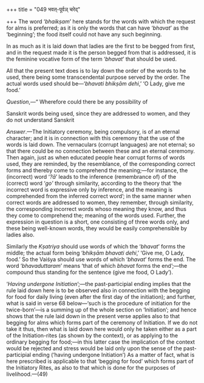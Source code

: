 +++
title = "049 भवत्-पूर्वञ् चरेद्"

+++
The word ‘*bhaikṣam*’ here stands for the words with which the request
for alms is preferred; as it is only the words that can have ‘*bhavat*’
as the ‘beginning’; the food itself could not have any such beginning.

In as much as it is laid down that ladies are the first to be begged
from first, and in the request made it is the person begged from that is
addressed, it is the feminine vocative form of the term ‘*bhavat*’ that
should be used.

All that the present text does is to lay down the order of the words to
he used, there being some transcendental purpose served by the order.
The actual words used should be—‘*bhavati bhikṣām dehi*,’ ‘O Lady, give
me food.’

*Question*,—“ Wherefore could there be any possibility of

Sanskrit words being used, since they are addressed to women, and they
do not understand Sanskrit

*Answer*.—The Initiatory ceremony, being compulsory, is of an eternal
character; and it is in connection with this ceremony that the use of
the words is laid down. The vernaculars (corrupt languages) are not
eternal; so that there could be no connection between these and an
eternal ceremony. Then again, just as when educated people hear corrupt
forms of words used, they are reminded, by the resemblance, of the
corresponding correct forms and thereby come to comprehend the
meaning;—for instance, the (incorrect) word ‘*?ā*’ leads to the
inference (remembrance of) of the (correct) word ‘*go'* through
similarity, according to the theory that ‘the incorrect word is
expressive only by inference, and the meaning is comprehended from the
inferred correct word’; in the same manner when correct words are
addressed to women, they remember, through similarity, the corresponding
incorrect words whoso meaning they know, and thus they come to
comprehend the; meaning of the words used. Further, the expression in
question is a short, one consisting of three words only, and these being
well-known words, they would be easily comprehensible by ladies also.

Similarly the *Kṣatriya* should use words of which the ‘*bhavat*’ forms
the middle; the actual form being ‘*bhikṣām bhavati dehi*,’ ‘Give me, O
Lady, food.’ So the Vaiśya should use words of which ‘*bhavat*’ forms
the end. The word ‘*bhavaduttaram*’ means ‘that of which *bhavat* forms
the end’;—the compound thus standing for the sentence (give me food, O
Lady’).

‘*Having undergone Initiation*’;—the past-participial ending implies
that the rule laid down here is to be observed also in connection with
the begging for food for daily living (even after the first day of the
initiation); and further, what is said in verse 68 below—‘such is the
procedure of initiation for the twice-born’—is a summing up of the whole
section on ‘Initiation’; and hence shows that the rule laid down in the
present verse applies also to that begging for alms whicḥ forms part of
the ceremony of Initiation. If we do not take it thus, then what is laid
down here would only he taken either as a part of the Initiation-rites
(as shown by the context), or as applying to the ordinary begging for
food;—in this latter case the implication of the context would be
rejected and stress would be laid only upon the sense of the
past-participial ending (‘having undergone Initiation’) As a matter of
fact, what is here prescribed is applicable to that ‘begging for food’
which forms part of the Initiatory Rites, as also to that which is done
for the purposes of livelihood.—(49)


